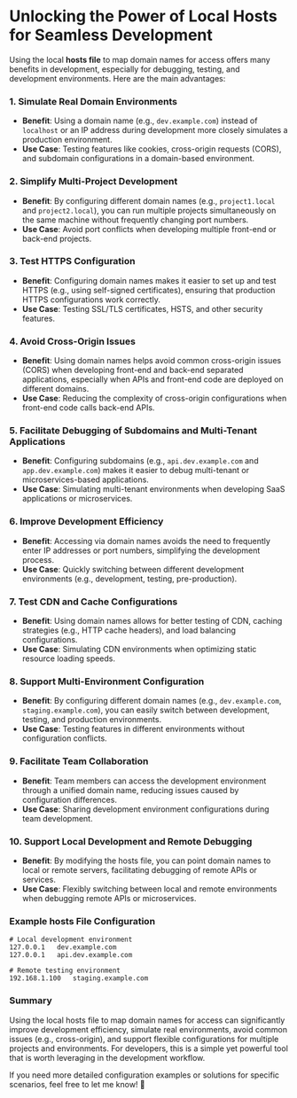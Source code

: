 # Unlocking the Power of Local Hosts for Seamless Development

Using the local **hosts file** to map domain names for access offers many benefits in development, especially for debugging, testing, and development environments. Here are the main advantages:

### **1. Simulate Real Domain Environments**

-   **Benefit**: Using a domain name (e.g., `dev.example.com`) instead of `localhost` or an IP address during development more closely simulates a production environment.
-   **Use Case**: Testing features like cookies, cross-origin requests (CORS), and subdomain configurations in a domain-based environment.

### **2. Simplify Multi-Project Development**

-   **Benefit**: By configuring different domain names (e.g., `project1.local` and `project2.local`), you can run multiple projects simultaneously on the same machine without frequently changing port numbers.
-   **Use Case**: Avoid port conflicts when developing multiple front-end or back-end projects.

### **3. Test HTTPS Configuration**

-   **Benefit**: Configuring domain names makes it easier to set up and test HTTPS (e.g., using self-signed certificates), ensuring that production HTTPS configurations work correctly.
-   **Use Case**: Testing SSL/TLS certificates, HSTS, and other security features.

### **4. Avoid Cross-Origin Issues**

-   **Benefit**: Using domain names helps avoid common cross-origin issues (CORS) when developing front-end and back-end separated applications, especially when APIs and front-end code are deployed on different domains.
-   **Use Case**: Reducing the complexity of cross-origin configurations when front-end code calls back-end APIs.

### **5. Facilitate Debugging of Subdomains and Multi-Tenant Applications**

-   **Benefit**: Configuring subdomains (e.g., `api.dev.example.com` and `app.dev.example.com`) makes it easier to debug multi-tenant or microservices-based applications.
-   **Use Case**: Simulating multi-tenant environments when developing SaaS applications or microservices.

### **6. Improve Development Efficiency**

-   **Benefit**: Accessing via domain names avoids the need to frequently enter IP addresses or port numbers, simplifying the development process.
-   **Use Case**: Quickly switching between different development environments (e.g., development, testing, pre-production).

### **7. Test CDN and Cache Configurations**

-   **Benefit**: Using domain names allows for better testing of CDN, caching strategies (e.g., HTTP cache headers), and load balancing configurations.
-   **Use Case**: Simulating CDN environments when optimizing static resource loading speeds.

### **8. Support Multi-Environment Configuration**

-   **Benefit**: By configuring different domain names (e.g., `dev.example.com`, `staging.example.com`), you can easily switch between development, testing, and production environments.
-   **Use Case**: Testing features in different environments without configuration conflicts.

### **9. Facilitate Team Collaboration**

-   **Benefit**: Team members can access the development environment through a unified domain name, reducing issues caused by configuration differences.
-   **Use Case**: Sharing development environment configurations during team development.

### **10. Support Local Development and Remote Debugging**

-   **Benefit**: By modifying the hosts file, you can point domain names to local or remote servers, facilitating debugging of remote APIs or services.
-   **Use Case**: Flexibly switching between local and remote environments when debugging remote APIs or microservices.

### **Example hosts File Configuration**

```plaintext
# Local development environment
127.0.0.1   dev.example.com
127.0.0.1   api.dev.example.com

# Remote testing environment
192.168.1.100   staging.example.com
```

### **Summary**

Using the local hosts file to map domain names for access can significantly improve development efficiency, simulate real environments, avoid common issues (e.g., cross-origin), and support flexible configurations for multiple projects and environments. For developers, this is a simple yet powerful tool that is worth leveraging in the development workflow.

If you need more detailed configuration examples or solutions for specific scenarios, feel free to let me know! 🚀
